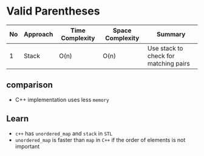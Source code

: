# Valid Parentheses

| No  | Approach | Time Complexity | Space Complexity | Summary                               |
| --- | -------- | --------------- | ---------------- | ------------------------------------- |
| 1   | Stack    | O(n)            | O(n)             | Use stack to check for matching pairs |

## comparison

- C++ implementation uses less `memory`

## Learn

- `c++` has `unordered_map` and `stack` in `STL`
- `unordered_map` is faster than `map` in `C++` if the order of elements is not important
